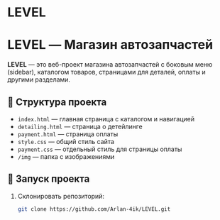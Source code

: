 # LEVEL
# LEVEL — Магазин автозапчастей

**LEVEL** — это веб-проект магазина автозапчастей с боковым меню (sidebar), каталогом товаров, страницами для деталей, оплаты и другими разделами.

## 📂 Структура проекта
- `index.html` — главная страница с каталогом и навигацией
- `detailing.html` — страница о детейлинге
- `payment.html` — страница оплаты
- `style.css` — общий стиль сайта
- `payment.css` — отдельный стиль для страницы оплаты
- `/img` — папка с изображениями

## 🚀 Запуск проекта
1. Склонировать репозиторий:
   ```bash
   git clone https://github.com/Arlan-4ik/LEVEL.git
